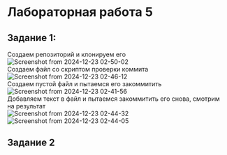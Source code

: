 # Лабораторная работа 5  
## Задание 1:  
  
Создаем репозиторий и клонируем его  
![Screenshot from 2024-12-23 02-50-02](https://github.com/user-attachments/assets/a49009f2-f8d1-4c97-94e1-07106bb4d467)  
Создаем файл со скриптом проверки коммита  
![Screenshot from 2024-12-23 02-46-12](https://github.com/user-attachments/assets/0bc990ee-59c3-4504-ab0c-f6483a62e7ad)  
Создаем пустой файл и пытаемся его закоммитить  
![Screenshot from 2024-12-23 02-41-56](https://github.com/user-attachments/assets/36de483a-564a-4868-9b99-55927efcc87d)  
Добавляем текст в файл и пытаемся закоммитить его снова, смотрим на результат  
![Screenshot from 2024-12-23 02-44-32](https://github.com/user-attachments/assets/158e87de-a328-4a5a-84be-9f92edb15745)  
![Screenshot from 2024-12-23 02-44-05](https://github.com/user-attachments/assets/1b05af10-f553-4ee0-8f7a-6115be9f0ba3)  


## Задание 2

